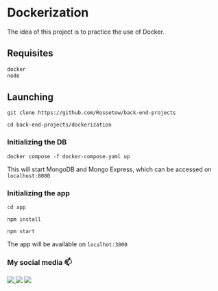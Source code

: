 
# Dockerization

The idea of this project is to practice the use of Docker.
## Requisites

```bash
docker
node
```




## Launching 

`git clone https://github.com/Rossetow/back-end-projects`

`cd back-end-projects/dockerization`

### Initializing the DB 

`docker compose -f docker-compose.yaml up`

This will start MongoDB and Mongo Express, which can be accessed on `localhost:8080`

### Initializing the app

`cd app`

`npm install`

`npm start`

The app will be available on `localhot:3000`

### My social media 📫
<div>
  <a href="https://www.linkedin.com/in/rossetow/" target="_blank">
  <img src="https://img.shields.io/badge/LinkedIn-0077B5?style=for-the-badge&logo=linkedin&logoColor=white" target="_blank">
  </a>
  <a href="mailto:rafaelrosseto05@gmail.com" target="_blank"><img src="https://img.shields.io/badge/Gmail-D14836?style=for-the-badge&logo=gmail&logoColor=white" target="_blank"></a>
  <a href="https://www.instagram.com/rossetow.rar/" target="_blank"><img src="https://img.shields.io/badge/Instagram-E4405F?style=for-the-badge&logo=instagram&logoColor=white" target="_blank"></a>
</div>
